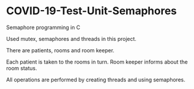 # COVID-19-Test-Unit-Semaphores
Semaphore programming in C

Used mutex, semaphores and threads in this project.

There are patients, rooms and room keeper. 

Each patient is taken to the rooms in turn. Room keeper informs about the room status.

All operations are performed by creating threads and using semaphores.
